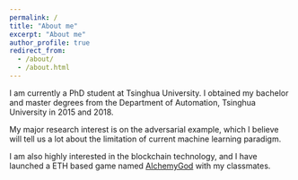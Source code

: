 ```yaml
---
permalink: /
title: "About me"
excerpt: "About me"
author_profile: true
redirect_from: 
  - /about/
  - /about.html
---
```


I am currently a PhD student at Tsinghua University. I obtained my bachelor and master degrees from the Department of Automation, Tsinghua University in 2015 and 2018.

My major research interest is on the adversarial example, which I believe will tell us a lot about the limitation of current machine learning paradigm.

I am also highly interested in the blockchain technology, and I have launched a ETH based game named [AlchemyGod](https://www.pencilnews.cn/p/18097.html) with my classmates.

